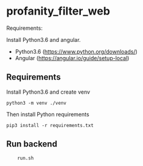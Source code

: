 # profanity_filter_web

Requirements: 

Install Python3.6 and angular. 

 - Python3.6 (https://www.python.org/downloads/) 
 - Angular (https://angular.io/guide/setup-local)

## Requirements
Install Python3.6 and create venv
    
    python3 -m venv ./venv
     
Then install Python requirements 

    pip3 install -r requirements.txt

## Run backend
        
        run.sh 

